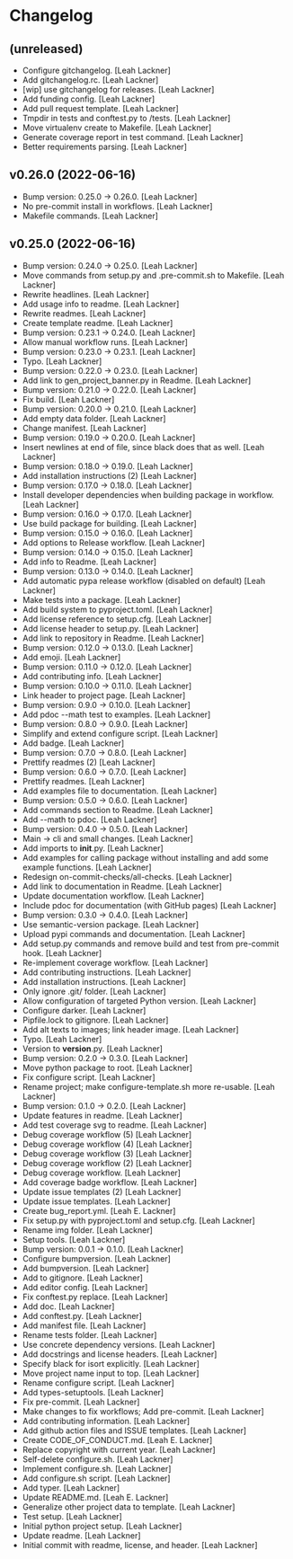 Changelog
=========


(unreleased)
------------
- Configure gitchangelog. [Leah Lackner]
- Add gitchangelog.rc. [Leah Lackner]
- [wip] use gitchangelog for releases. [Leah Lackner]
- Add funding config. [Leah Lackner]
- Add pull request template. [Leah Lackner]
- Tmpdir in tests and conftest.py to /tests. [Leah Lackner]
- Move virtualenv create to Makefile. [Leah Lackner]
- Generate coverage report in test command. [Leah Lackner]
- Better requirements parsing. [Leah Lackner]


v0.26.0 (2022-06-16)
--------------------
- Bump version: 0.25.0 → 0.26.0. [Leah Lackner]
- No pre-commit install in workflows. [Leah Lackner]
- Makefile commands. [Leah Lackner]


v0.25.0 (2022-06-16)
--------------------
- Bump version: 0.24.0 → 0.25.0. [Leah Lackner]
- Move commands from setup.py and .pre-commit.sh to Makefile. [Leah
  Lackner]
- Rewrite headlines. [Leah Lackner]
- Add usage info to readme. [Leah Lackner]
- Rewrite readmes. [Leah Lackner]
- Create template readme. [Leah Lackner]
- Bump version: 0.23.1 → 0.24.0. [Leah Lackner]
- Allow manual workflow runs. [Leah Lackner]
- Bump version: 0.23.0 → 0.23.1. [Leah Lackner]
- Typo. [Leah Lackner]
- Bump version: 0.22.0 → 0.23.0. [Leah Lackner]
- Add link to gen_project_banner.py in Readme. [Leah Lackner]
- Bump version: 0.21.0 → 0.22.0. [Leah Lackner]
- Fix build. [Leah Lackner]
- Bump version: 0.20.0 → 0.21.0. [Leah Lackner]
- Add empty data folder. [Leah Lackner]
- Change manifest. [Leah Lackner]
- Bump version: 0.19.0 → 0.20.0. [Leah Lackner]
- Insert newlines at end of file, since black does that as well. [Leah
  Lackner]
- Bump version: 0.18.0 → 0.19.0. [Leah Lackner]
- Add installation instructions (2) [Leah Lackner]
- Bump version: 0.17.0 → 0.18.0. [Leah Lackner]
- Install developer dependencies when building package in workflow.
  [Leah Lackner]
- Bump version: 0.16.0 → 0.17.0. [Leah Lackner]
- Use build package for building. [Leah Lackner]
- Bump version: 0.15.0 → 0.16.0. [Leah Lackner]
- Add options to Release workflow. [Leah Lackner]
- Bump version: 0.14.0 → 0.15.0. [Leah Lackner]
- Add info to Readme. [Leah Lackner]
- Bump version: 0.13.0 → 0.14.0. [Leah Lackner]
- Add automatic pypa release workflow (disabled on default) [Leah
  Lackner]
- Make tests into a package. [Leah Lackner]
- Add build system to pyproject.toml. [Leah Lackner]
- Add license reference to setup.cfg. [Leah Lackner]
- Add license header to setup.py. [Leah Lackner]
- Add link to repository in Readme. [Leah Lackner]
- Bump version: 0.12.0 → 0.13.0. [Leah Lackner]
- Add emoji. [Leah Lackner]
- Bump version: 0.11.0 → 0.12.0. [Leah Lackner]
- Add contributing info. [Leah Lackner]
- Bump version: 0.10.0 → 0.11.0. [Leah Lackner]
- Link header to project page. [Leah Lackner]
- Bump version: 0.9.0 → 0.10.0. [Leah Lackner]
- Add pdoc --math test to examples. [Leah Lackner]
- Bump version: 0.8.0 → 0.9.0. [Leah Lackner]
- Simplify and extend configure script. [Leah Lackner]
- Add badge. [Leah Lackner]
- Bump version: 0.7.0 → 0.8.0. [Leah Lackner]
- Prettify readmes (2) [Leah Lackner]
- Bump version: 0.6.0 → 0.7.0. [Leah Lackner]
- Prettify readmes. [Leah Lackner]
- Add examples file to documentation. [Leah Lackner]
- Bump version: 0.5.0 → 0.6.0. [Leah Lackner]
- Add commands section to Readme. [Leah Lackner]
- Add --math to pdoc. [Leah Lackner]
- Bump version: 0.4.0 → 0.5.0. [Leah Lackner]
- Main -> cli and small changes. [Leah Lackner]
- Add imports to __init__.py. [Leah Lackner]
- Add examples for calling package without installing and add some
  example functions. [Leah Lackner]
- Redesign on-commit-checks/all-checks. [Leah Lackner]
- Add link to documentation in Readme. [Leah Lackner]
- Update documentation workflow. [Leah Lackner]
- Include pdoc for documentation (with GitHub pages) [Leah Lackner]
- Bump version: 0.3.0 → 0.4.0. [Leah Lackner]
- Use semantic-version package. [Leah Lackner]
- Upload pypi commands and documentation. [Leah Lackner]
- Add setup.py commands and remove build and test from pre-commit hook.
  [Leah Lackner]
- Re-implement coverage workflow. [Leah Lackner]
- Add contributing instructions. [Leah Lackner]
- Add installation instructions. [Leah Lackner]
- Only ignore .git/ folder. [Leah Lackner]
- Allow configuration of targeted Python version. [Leah Lackner]
- Configure darker. [Leah Lackner]
- Pipfile.lock to gitignore. [Leah Lackner]
- Add alt texts to images; link header image. [Leah Lackner]
- Typo. [Leah Lackner]
- Version to __version__.py. [Leah Lackner]
- Bump version: 0.2.0 → 0.3.0. [Leah Lackner]
- Move python package to root. [Leah Lackner]
- Fix configure script. [Leah Lackner]
- Rename project; make configure-template.sh more re-usable. [Leah
  Lackner]
- Bump version: 0.1.0 → 0.2.0. [Leah Lackner]
- Update features in readme. [Leah Lackner]
- Add test coverage svg to readme. [Leah Lackner]
- Debug coverage workflow (5) [Leah Lackner]
- Debug coverage workflow (4) [Leah Lackner]
- Debug coverage workflow (3) [Leah Lackner]
- Debug coverage workflow (2) [Leah Lackner]
- Debug coverage workflow. [Leah Lackner]
- Add coverage badge workflow. [Leah Lackner]
- Update issue templates (2) [Leah Lackner]
- Update issue templates. [Leah Lackner]
- Create bug_report.yml. [Leah E. Lackner]
- Fix setup.py with pyproject.toml and setup.cfg. [Leah Lackner]
- Rename img folder. [Leah Lackner]
- Setup tools. [Leah Lackner]
- Bump version: 0.0.1 → 0.1.0. [Leah Lackner]
- Configure bumpversion. [Leah Lackner]
- Add bumpversion. [Leah Lackner]
- Add to gitignore. [Leah Lackner]
- Add editor config. [Leah Lackner]
- Fix conftest.py replace. [Leah Lackner]
- Add doc. [Leah Lackner]
- Add conftest.py. [Leah Lackner]
- Add manifest file. [Leah Lackner]
- Rename tests folder. [Leah Lackner]
- Use concrete dependency versions. [Leah Lackner]
- Add docstrings and license headers. [Leah Lackner]
- Specify black for isort explicitly. [Leah Lackner]
- Move project name input to top. [Leah Lackner]
- Rename configure script. [Leah Lackner]
- Add types-setuptools. [Leah Lackner]
- Fix pre-commit. [Leah Lackner]
- Make changes to fix workflows; Add pre-commit. [Leah Lackner]
- Add contributing information. [Leah Lackner]
- Add github action files and ISSUE templates. [Leah Lackner]
- Create CODE_OF_CONDUCT.md. [Leah E. Lackner]
- Replace copyright with current year. [Leah Lackner]
- Self-delete configure.sh. [Leah Lackner]
- Implement configure.sh. [Leah Lackner]
- Add configure.sh script. [Leah Lackner]
- Add typer. [Leah Lackner]
- Update README.md. [Leah E. Lackner]
- Generalize other project data to template. [Leah Lackner]
- Test setup. [Leah Lackner]
- Initial python project setup. [Leah Lackner]
- Update readme. [Leah Lackner]
- Initial commit with readme, license, and header. [Leah Lackner]



